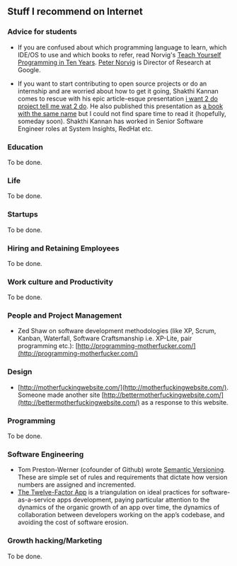 ## Stuff I recommend on Internet

### Advice for students

* If you are confused about which programming language to learn, which IDE/OS to use and which books to refer, read Norvig's [Teach Yourself Programming in Ten Years](http://norvig.com/21-days.html). [Peter Norvig](https://en.wikipedia.org/wiki/Peter_Norvig) is Director of Research at Google.

* If you want to start contributing to open source projects or do an internship and are worried about how to get it going, Shakthi Kannan comes to rescue with his epic article-esque presentation [i want 2 do project tell me wat 2 do](http://www.shakthimaan.com/downloads/glv/presentations/i-want-2-do-project-tell-me-wat-2-do.pdf). He also published this presentation as [a book with the same name](http://www.amazon.in/Want-Project-Tell-Wat-do/dp/9351967832/) but I could not find spare time to read it (hopefully, someday soon). Shakthi Kannan has worked in Senior Software Engineer roles at System Insights, RedHat etc.

### Education
To be done.

### Life
To be done.

### Startups
To be done.

### Hiring and Retaining Employees
To be done.

### Work culture and Productivity
To be done.

### People and Project Management
* Zed Shaw on software development methodologies (like  XP, Scrum, Kanban, Waterfall, Software Craftsmanship i.e. XP-Lite, pair programming etc.): [http://programming-motherfucker.com/](http://programming-motherfucker.com/)

### Design
* [http://motherfuckingwebsite.com/](http://motherfuckingwebsite.com/). Someone made another site [http://bettermotherfuckingwebsite.com/](http://bettermotherfuckingwebsite.com/) as a response to this website.

### Programming
To be done.

### Software Engineering
* Tom Preston-Werner (cofounder of Github) wrote [Semantic Versioning](http://semver.org/). These are simple set of rules and requirements that dictate how version numbers are assigned and incremented.
* [The Twelve-Factor App](http://12factor.net/) is a triangulation on ideal practices for software-as-a-service apps development, paying particular attention to the dynamics of the organic growth of an app over time, the dynamics of collaboration between developers working on the app’s codebase, and avoiding the cost of software erosion.

### Growth hacking/Marketing
To be done.